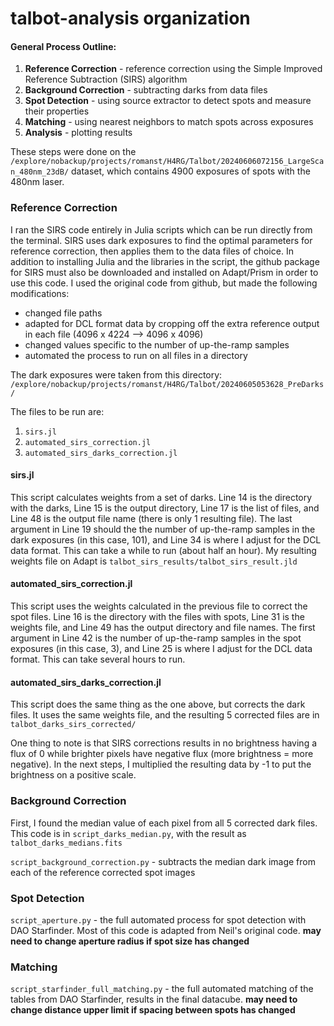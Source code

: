# talbot-analysis organization

#### General Process Outline:
1. __Reference Correction__ - reference correction using the Simple Improved Reference Subtraction (SIRS) algorithm
2. __Background Correction__ - subtracting darks from data files
3. __Spot Detection__ - using source extractor to detect spots and measure their properties
4. __Matching__ - using nearest neighbors to match spots across exposures
5. __Analysis__ - plotting results

These steps were done on the `/explore/nobackup/projects/romanst/H4RG/Talbot/20240606072156_LargeScan_480nm_23dB/` dataset, which contains 4900 exposures of spots with the 480nm laser.

### Reference Correction

I ran the SIRS code entirely in Julia scripts which can be run directly from the terminal. SIRS uses dark exposures to find the optimal parameters for reference correction, then applies them to the data files of choice. In addition to installing Julia and the libraries in the script, the github package for SIRS must also be downloaded and installed on Adapt/Prism in order to use this code. I used the original code from github, but made the following modifications:

- changed file paths
- adapted for DCL format data by cropping off the extra reference output in each file (4096 x 4224 --> 4096 x 4096)
- changed values specific to the number of up-the-ramp samples
- automated the process to run on all files in a directory

The dark exposures were taken from this directory: `/explore/nobackup/projects/romanst/H4RG/Talbot/20240605053628_PreDarks/`

The files to be run are:
1. `sirs.jl`
2. `automated_sirs_correction.jl`
3. `automated_sirs_darks_correction.jl`

#### sirs.jl

This script calculates weights from a set of darks. Line 14 is the directory with the darks, Line 15 is the output directory, Line 17 is the list of files, and Line 48 is the output file name (there is only 1 resulting file). The last argument in Line 19 should the the number of up-the-ramp samples in the dark exposures (in this case, 101), and Line 34 is where I adjust for the DCL data format. This can take a while to run (about half an hour). My resulting weights file on Adapt is `talbot_sirs_results/talbot_sirs_result.jld`

#### automated_sirs_correction.jl

This script uses the weights calculated in the previous file to correct the spot files. Line 16 is the directory with the files with spots, Line 31 is the weights file, and Line 49 has the output directory and file names. The first argument in Line 42 is the number of up-the-ramp samples in the spot exposures (in this case, 3), and Line 25 is where I adjust for the DCL data format. This can take several hours to run.

#### automated_sirs_darks_correction.jl

This script does the same thing as the one above, but corrects the dark files. It uses the same weights file, and the resulting 5 corrected files are in `talbot_darks_sirs_corrected/`

One thing to note is that SIRS corrections results in no brightness having a flux of 0 while brighter pixels have negative flux (more brightness = more negative). In the next steps, I multiplied the resulting data by -1 to put the brightness on a positive scale.

### Background Correction

First, I found the median value of each pixel from all 5 corrected dark files. This code is in `script_darks_median.py`, with the result as `talbot_darks_medians.fits`

`script_background_correction.py` - subtracts the median dark image from each of the reference corrected spot images

### Spot Detection

`script_aperture.py` - the full automated process for spot detection with DAO Starfinder. Most of this code is adapted from Neil's original code.
__may need to change aperture radius if spot size has changed__

### Matching

`script_starfinder_full_matching.py` - the full automated matching of the tables from DAO Starfinder, results in the final datacube.
__may need to change distance upper limit if spacing between spots has changed__
